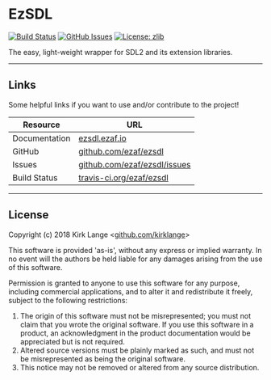 # EzSDL

[![Build Status](https://travis-ci.org/ezaf/ezsdl.svg?branch=master)](https://travis-ci.org/ezaf/ezsdl)
[![GitHub Issues](https://img.shields.io/github/issues/ezaf/ezsdl.svg)](https://github.com/ezaf/ezsdl/issues)
[![License: zlib](https://img.shields.io/badge/license-zlib-blue.svg)](https://zlib.net/zlib_license.html)
<!--[![Code Documented](https://img.shields.io/badge/docs-passing-brightgreen.svg)](http://ezsdl.ezaf.io)-->
<!--[![Contributors](https://img.shields.io/github/contributors/ezaf/ezsdl.svg)](https://github.com/ezaf/ezsdl/graphs/contributors)-->


The easy, light-weight wrapper for SDL2 and its extension libraries.

<hr>

## Links

Some helpful links if you want to use and/or contribute to the project!

Resource | URL
--- | ---
Documentation | [ezsdl.ezaf.io](http://ezsdl.ezaf.io)
GitHub | [github.com/ezaf/ezsdl](https://github.com/ezaf/ezsdl)
Issues | [github.com/ezaf/ezsdl/issues](https://github.com/ezaf/ezsdl/issues)
Build Status | [travis-ci.org/ezaf/ezsdl](https://travis-ci.org/ezaf/ezsdl)

<hr>

## License

Copyright (c) 2018 Kirk Lange <[github.com/kirklange](https://github.com/kirklange)>

This software is provided 'as-is', without any express or implied
warranty. In no event will the authors be held liable for any damages
arising from the use of this software.

Permission is granted to anyone to use this software for any purpose,
including commercial applications, and to alter it and redistribute it
freely, subject to the following restrictions:

1. The origin of this software must not be misrepresented; you must not
   claim that you wrote the original software. If you use this software
   in a product, an acknowledgment in the product documentation would be
   appreciated but is not required.
2. Altered source versions must be plainly marked as such, and must not be
   misrepresented as being the original software.
3. This notice may not be removed or altered from any source distribution.
